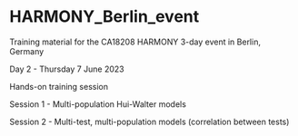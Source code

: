# HARMONY_Berlin_event
Training material for the CA18208 HARMONY 3-day event in Berlin, Germany

Day 2 - Thursday 7 June 2023

Hands-on training session

Session 1 - Multi-population Hui-Walter models

Session 2 - Multi-test, multi-population models (correlation between tests)
